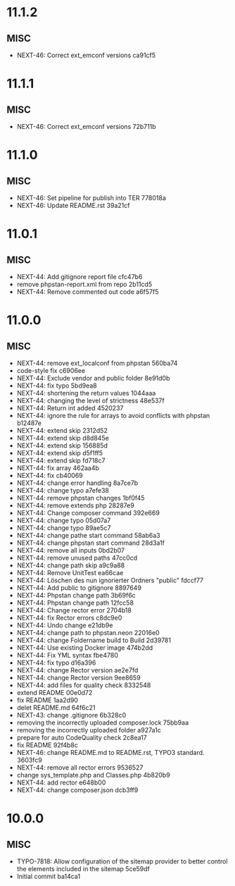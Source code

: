 # 11.1.2

## MISC

- NEXT-46: Correct ext_emconf versions ca91cf5

# 11.1.1

## MISC

- NEXT-46: Correct ext_emconf versions 72b711b

# 11.1.0

## MISC

- NEXT-46: Set pipeline for publish into TER 778018a
- NEXT-46: Update README.rst 39a21cf

# 11.0.1

## MISC

- NEXT-44: Add gitignore report file cfc47b6
- remove phpstan-report.xml from repo 2b11cd5
- NEXT-44: Remove commented out code a6f57f5

# 11.0.0

## MISC

- NEXT-44: remove ext_localconf from phpstan 560ba74
- code-style fix c6906ee
- NEXT-44: Exclude vendor and public folder 8e91d0b
- NEXT-44: fix typo 5bd9ea8
- NEXT-44: shortening the return values 1044aaa
- NEXT-44: changing the level of strictness 48e537f
- NEXT-44: Return int added 4520237
- NEXT-44: ignore the rule for arrays to avoid conflicts with phpstan b12487e
- NEXT-44: extend skip 2312d52
- NEXT-44: extend skip d8d845e
- NEXT-44: extend skip 156885d
- NEXT-44: extend skip d5f1ff5
- NEXT-44: extend skip fd718c7
- NEXT-44: fix array 462aa4b
- NEXT-44: fix cb40069
- NEXT-44: change error handling 8a7ce7b
- NEXT-44: change typo a7efe38
- NEXT-44: remove phpstan changes 1bf0f45
- NEXT-44: remove extends php 28287e9
- NEXT-44: Change composer command 392e669
- NEXT-44: change typo 05d07a7
- NEXT-44: change typo 89ae5c7
- NEXT-44: change pathe start command 58ab6a3
- NEXT-44: change phpstan start command 28d3a1f
- NEXT-44: remove all inputs 0bd2b07
- NEXT-44: remove unused paths 47cc0cd
- NEXT-44: change path skip a9c9a88
- NEXT-44: Remove UnitTest ea66cae
- NEXT-44: Löschen des nun ignorierter Ordners "public" fdccf77
- NEXT-44: Add public to gitignore 8897649
- NEXT-44: Phpstan change path 3b69f6c
- NEXT-44: Phpstan change path 12fcc58
- NEXT-44: Change rector error 2704b18
- NEXT-44: fix Rector errors c8dc9e0
- NEXT-44: Undo change e21db9e
- NEXT-44: change path to phpstan.neon 22016e0
- NEXT-44: change Foldername build to Build 2d39781
- NEXT-44: Use existing Docker image 474b2dd
- NEXT-44: Fix YML syntax fbe4780
- NEXT-44: fix typo d16a396
- NEXT-44: change Rector version ae2e7fd
- NEXT-44: change Rector version 9ee8659
- NEXT-44: add files for quality check 8332548
- extend README 00e0d72
- fix README 1aa2d90
- delet README.md 64f6c21
- NEXT-43: change .gitignore 6b328c0
- removing the incorrectly uploaded composer.lock 75bb9aa
- removing the incorrectly uploaded folder a927a1c
- prepare for auto CodeQuality check 2c8ea17
- fix README 92f4b8c
- NEXT-46: change README.md to README.rst, TYPO3 standard. 3603fc9
- NEXT-44: remove all rector errors 9536527
- change sys_template.php and Classes.php 4b820b9
- NEXT-44: add rector e648b00
- NEXT-44: change composer.json dcb3ff9

# 10.0.0

## MISC

- TYPO-7818: Allow configuration of the sitemap provider to better control the elements included in the sitemap 5ce59df
- Initial commit ba14ca1

